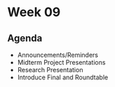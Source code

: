 # Week 09

## Agenda

* Announcements/Reminders
* Midterm Project Presentations
* Research Presentation
* Introduce Final and Roundtable

